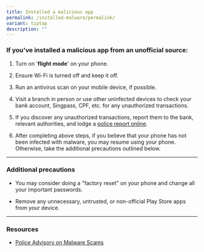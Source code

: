 ```yaml
---
title: Installed a malicious app
permalink: /installed-malware/permalink/
variant: tiptap
description: ""
---
```

<h3>If you've installed a malicious app from an unofficial source:</h3>
<ol data-tight="true" class="tight">
<li>
<p>Turn on '<strong>flight mode</strong>' on your phone.</p>
</li>
<li>
<p>Ensure Wi-Fi is turned off and keep it off.</p>
</li>
<li>
<p>Run an antivirus scan on your mobile device, if possible.</p>
</li>
<li>
<p>Visit a branch in person or use other uninfected devices to check your
bank account, Singpass, CPF, etc. for any unauthorized transactions.</p>
</li>
<li>
<p>If you discover any unauthorized transactions, report them to the bank,
relevant authorities, and lodge a <a href="https://eservices1.police.gov.sg/phub/eservices/landingpage/police-report" rel="noopener nofollow" target="_blank">police report online</a>.</p>
</li>
<li>
<p>After completing above steps, if you believe that your phone has not been
infected with malware, you may resume using your phone. Otherwise, take
the additional precautions outlined below.</p>
</li>
</ol>
<hr>
<h3>Additional precautions</h3>
<ul data-tight="true" class="tight">
<li>
<p>You may consider doing a "factory reset" on your phone and change all
your important passwords.</p>
</li>
<li>
<p>Remove any unnecessary, untrusted, or non-official Play Store apps from
your device.</p>
</li>
</ul>
<hr>
<h3>Resources</h3>
<ul data-tight="true" class="tight">
<li>
<p><a href="https://www.police.gov.sg/Media-Room/News/20230920_police_advisory_on_new_variant_of_malware_scams" rel="noopener noreferrer nofollow" target="_blank">Police Advisory on Malware Scams</a>
</p>
</li>
</ul>
<p></p>